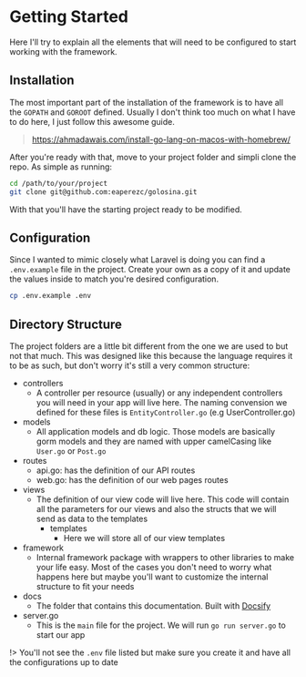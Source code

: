 # Getting Started

Here I'll try to explain all the elements that will need to be configured to start working with the framework.

## Installation

The most important part of the installation of the framework is to have all the `GOPATH` and `GOROOT` defined. Usually I don't think too much on what I have to do here, I just follow this awesome guide.

> https://ahmadawais.com/install-go-lang-on-macos-with-homebrew/

After you're ready with that, move to your project folder and simpli clone the repo. As simple as running:

```bash
cd /path/to/your/project
git clone git@github.com:eaperezc/golosina.git
```

With that you'll have the starting project ready to be modified.

## Configuration

Since I wanted to mimic closely what Laravel is doing you can find a `.env.example` file in the project. Create your own as a copy of it and update the values inside to match you're desired configuration.

```bash
cp .env.example .env
```

## Directory Structure

The project folders are a little bit different from the one we are used to but not that much. This was designed like this because the language requires it to be as such, but don't worry it's still a very common structure:

* controllers
    * A controller per resource (usually) or any independent controllers you will need in your app will live here. The naming convension we defined for these files is `EntityController.go` (e.g UserController.go)
* models
    * All application models and db logic. Those models are basically gorm models and they are named with upper camelCasing like `User.go` or `Post.go`
* routes
    * api.go: has the definition of our API routes
    * web.go: has the definition of our web pages routes
* views
    * The definition of our view code will live here. This code will contain all the parameters for our views and also the structs that we will send as data to the templates
        * templates
            * Here we will store all of our view templates
* framework
    * Internal framework package with wrappers to other libraries to make your life easy. Most of the cases you don't need to worry what happens here but maybe you'll want to customize the internal structure to fit your needs
* docs
    * The folder that contains this documentation. Built with [Docsify](https://docsify.js.org/#/quickstart)
* server.go
    * This is the `main` file for the project. We will run `go run server.go` to start our app

!> You'll not see the `.env` file listed but make sure you create it and have all the configurations up to date
